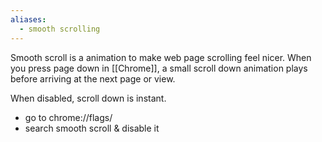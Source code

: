```yaml
---
aliases:
  - smooth scrolling
---
```


Smooth scroll is a animation to make web page scrolling feel nicer.
When you press page down in [[Chrome]], a small scroll down animation plays before arriving at the next page or view.

When disabled, scroll down is instant. 
- go to chrome://flags/
- search smooth scroll & disable it